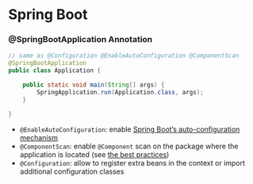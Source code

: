 # Spring Boot

### @SpringBootApplication Annotation <a id="using-boot-using-springbootapplication-annotation"></a>

```java
// same as @Configuration @EnableAutoConfiguration @ComponentScan
@SpringBootApplication
public class Application {

    public static void main(String[] args) {
        SpringApplication.run(Application.class, args);
    }

}
```

* `@EnableAutoConfiguration`: enable [Spring Boot’s auto-configuration mechanism](https://docs.spring.io/spring-boot/docs/2.2.4.RELEASE/reference/html/using-spring-boot.html#using-boot-auto-configuration)
* `@ComponentScan`: enable `@Component` scan on the package where the application is located \(see [the best practices](https://docs.spring.io/spring-boot/docs/2.2.4.RELEASE/reference/html/using-spring-boot.html#using-boot-structuring-your-code)\)
* `@Configuration`: allow to register extra beans in the context or import additional configuration classes

